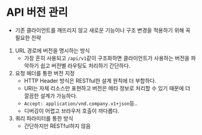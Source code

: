 # API 버전 관리
- 기존 클라이언트를 깨뜨리지 않고 새로운 기능이나 구조 변경을 적용하기 위해 꼭 필요한 전략
1. URL 경로에 버전을 명시하는 방식
	- 가장 흔히 사용되고 `/api/v1`같이 구조화하면 클라이언트가 사용하는 버전을 파악하기 쉽고 버전별 라우팅도 처리하기 간단하다.
2. 요청 헤더를 통한 버전 지정
	- HTTP Header 방식은 RESTful한 설계 원칙에 더 부합하다.
	- URI는 자체 리소스만 표현하고 버전은 메타 정보로 처리할 수 있기 때문에 더 깔끔한 설계가 가능하다.
	- `Accept: application/vnd.company.v1+json`등..
	- 디버깅이 어렵고 브라우저 호출이 까다롭다.
3. 쿼리 파라미터를 통한 방식
	- 간단하지만 RESTful하지 않음